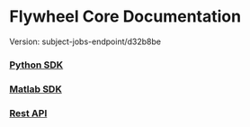 # Flywheel Core Documentation
Version: subject-jobs-endpoint/d32b8be

### [Python SDK](python/)

### [Matlab SDK](matlab/)

### [Rest API](swagger/index.html)

